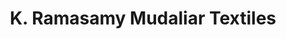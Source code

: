 ---
title: "K. Ramasamy Mudaliar Textiles"
url: /koothanallur/k-ramasamy-mudaliar-textiles/
shop: clothes
---